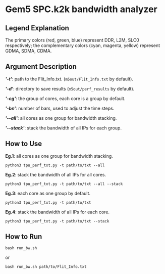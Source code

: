 # Gem5 SPC.k2k bandwidth analyzer

## Legend Explanation
 
The primary colors (red, green, blue) represent DDR, L2M, SLC0 respectively;
the complementary colors (cyan, magenta, yellow) represent GDMA, SDMA, CDMA.

## Argument Description

***'-t'***: path to the Flit_Info.txt. (`m5out/Flit_Info.txt` by default).

***'-d'***: directory to save results (`m5out/perf_results` by default).

***'-cg'***: the group of cores, each core is a group by default.

***'-bn'***: number of bars, used to adjust the time steps.

***'--all'***: all cores as one group for bandwidth stacking.

***'--stack'***: stack the bandwidth of all IPs for each group.

## How to Use

**Eg.1**: all cores as one group for bandwidth stacking.
```shell
python3 tpu_perf_txt.py -t path/to/txt --all
```

**Eg.2**: stack the bandwidth of all IPs for all cores.
```shell
python3 tpu_perf_txt.py -t path/to/txt --all --stack
```

**Eg.3**: each core as one group by default.
```shell
python3 tpu_perf_txt.py -t path/to/txt
```

**Eg.4**: stack the bandwidth of all IPs for each core.
```shell
python3 tpu_perf_txt.py -t path/to/txt --stack
```

## How to Run

```shell
bash run_bw.sh 
```
or
```shell
bash run_bw.sh path/to/Flit_Info.txt
```
